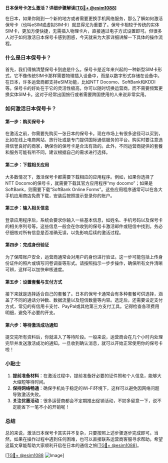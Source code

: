 **日本保号卡怎么激活？详细步骤解读[[TG💪+ @esim1088](https://t.me/s/esim1088)]**

在日本，如果你刚到一个新的地方或者需要更换手机网络服务，那么了解如何激活保号卡（也叫eSIM或虚拟SIM卡）就显得尤为重要了。保号卡相较于传统的实体SIM卡，更加方便快捷，无需插入物理卡片，直接通过电子方式设置即可。但很多人对于如何激活日本保号卡感到困惑，今天就来为大家详细讲解一下具体的操作流程。

### 什么是日本保号卡？

首先，我们得搞清楚保号卡到底是什么。保号卡是近年来兴起的一种新型SIM卡形式，它不像传统SIM卡那样需要物理插入设备中，而是以数字形式存储在设备中。在日本，许多运营商都支持eSIM功能，比如NTT Docomo、SoftBank和KDDI等。保号卡的好处在于它的灵活性极高，你可以随时切换运营商，而不需要频繁更换实体SIM卡。这对于经常出国旅行或者需要跨国使用的人来说非常实用。

### 如何激活日本保号卡？

#### 第一步：购买保号卡

在激活之前，你需要先购买一张日本的保号卡。现在市场上有很多途径可以买到，比如在线上电商网站、旅行社或是专门提供国际通信服务的平台。购买时要注意选择信誉良好的商家，确保你的保号卡是合法有效的。此外，不同运营商提供的套餐和服务可能有所不同，建议根据自己的需求进行选择。

#### 第二步：下载相关应用

大多数情况下，激活保号卡都需要下载相应的应用程序。例如，如果你选择了NTT Docomo的保号卡，就需要下载其官方应用程序“my docomo”；如果是SoftBank，则需要下载“SoftBank Online Forms”。这些应用程序通常可以在各大手机应用商店免费下载，安装后按照提示登录你的账户。

#### 第三步：输入相关信息

登录应用程序后，系统会要求你输入一些基本信息，如姓名、手机号码以及保号卡的相关序列号等。这些信息一般会在你收到的保号卡激活邮件或短信中找到。务必仔细核对所有信息是否准确无误，以免影响后续的激活过程。

#### 第四步：完成身份验证

为了保障账户安全，运营商通常会对用户的身份进行验证。这一步可能包括上传身份证件的照片或填写问卷调查等形式。请按照指示一步步操作，确保所有文件清晰可辨，这样可以加快审核速度。

#### 第五步：设置套餐与支付方式

接下来就是选择适合自己的套餐了。日本的保号卡通常会有多种套餐可供选择，涵盖了不同的通话分钟数、数据流量以及短信数量等内容。选定后，还需要设定支付方式，常见的有信用卡支付、PayPal或其他第三方支付工具。记得检查各项费用明细，避免不必要的开支。

#### 第六步：等待激活成功通知

提交完所有资料后，你就进入了等待阶段。一般来说，运营商会在几个小时内处理完毕并发送激活成功的通知。一旦收到确认消息，就可以开始正常使用你的保号卡啦！

### 小贴士

1. **提前准备材料**：在激活过程中，提前准备好必要的证件照和个人信息，能够大大缩短等待时间。
2. **保持网络畅通**：确保手机处于稳定的Wi-Fi环境下，这样可以避免因网络问题导致激活失败。
3. **关注优惠活动**：很多运营商都会不定期推出促销活动，不妨多留意一下，说不定能省下一笔不小的开销呢！

### 总结

总的来说，激活日本保号卡其实并不复杂，只要按照上述步骤逐步完成即可。当然，如果在操作过程中遇到任何困难，也可以直接联系运营商客服寻求帮助。希望这篇文章能帮助大家顺利开启在日本的通信之旅[[TG💪+ @esim1088](https://t.me/s/esim1088)]。

[[TG💪+ @esim1088](https://t.me/s/esim1088) ![Image](https://i.postimg.cc/4NQfJmqS/Snipaste-2025-05-13-00-14-12.png)]